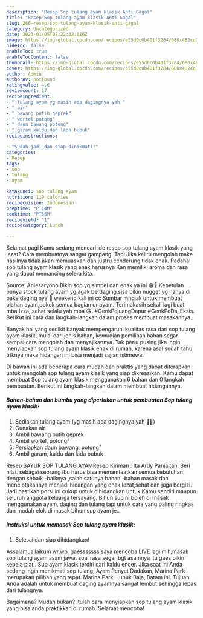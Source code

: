 ```yaml
---
description: "Resep Sop tulang ayam klasik Anti Gagal"
title: "Resep Sop tulang ayam klasik Anti Gagal"
slug: 266-resep-sop-tulang-ayam-klasik-anti-gagal
category: Uncategorized
date: 2023-01-05T07:22:32.616Z
image: https://img-global.cpcdn.com/recipes/e55d0c0b401f3284/680x482cq70/sop-tulang-ayam-klasik-foto-resep-utama.jpg
hideToc: false
enableToc: true
enableTocContent: false
thumbnail: https://img-global.cpcdn.com/recipes/e55d0c0b401f3284/680x482cq70/sop-tulang-ayam-klasik-foto-resep-utama.jpg
cover: https://img-global.cpcdn.com/recipes/e55d0c0b401f3284/680x482cq70/sop-tulang-ayam-klasik-foto-resep-utama.jpg
author: Admin
authorAv: notfound
ratingvalue: 4.6
reviewcount: 17
recipeingredient:
- " tulang ayam yg masih ada dagingnya yah "
- " air"
- " bawang putih geprek"
- " wortel potong"
- " daun bawang potong"
- " garam kaldu dan lada bubuk"
recipeinstructions:

- "Sudah jadi dan siap dinikmati!"
categories:
- Resep
tags:
- sop
- tulang
- ayam

katakunci: sop tulang ayam 
nutrition: 119 calories
recipecuisine: Indonesian
preptime: "PT14M"
cooktime: "PT56M"
recipeyield: "1"
recipecategory: Lunch

---
```



Selamat pagi Kamu sedang mencari ide resep sop tulang ayam klasik yang lezat? Cara membuatnya sangat gampang. Tapi Jika keliru mengolah maka hasilnya tidak akan memuaskan dan justru cenderung tidak enak. Padahal sop tulang ayam klasik yang enak harusnya Kan memiliki aroma dan rasa yang dapat memancing selera kita.


Source: Aniesaryono Bikin sop yg simpel dan enak ya ini 😁🤤 Kebetulan punya stock tulang ayam yg agak berdaging,sisa bikin nugget yg hanya di pake daging nya 🤭 weekend kali ini cc Sumbar mngjak untuk membuat olahan ayam,pokok semua bagian dr ayam. Terimakasih sekali lagi buat mba Izza, sehat selalu yah mba 😘. #GenkPejuangDapur #GenkPeDa_Eksis. Berikut ini cara dan langkah-langkah dalam proses membuat masakannya.

Banyak hal yang sedikit banyak mempengaruhi kualitas rasa dari sop tulang ayam klasik, mulai dari jenis bahan, kemudian pemilihan bahan segar sampai cara mengolah dan menyajikannya. Tak perlu pusing jika ingin menyiapkan sop tulang ayam klasik enak di rumah, karena asal sudah tahu triknya maka hidangan ini bisa menjadi sajian istimewa.


Di bawah ini ada beberapa cara mudah dan praktis yang dapat diterapkan untuk mengolah sop tulang ayam klasik yang siap dikreasikan. Kamu dapat membuat Sop tulang ayam klasik menggunakan 6 bahan dan 0 langkah pembuatan. Berikut ini langkah-langkah dalam membuat hidangannya.

<!--inarticleads1-->

##### Bahan-bahan dan bumbu yang diperlukan untuk pembuatan Sop tulang ayam klasik:

1. Sediakan  tulang ayam (yg masih ada dagingnya yah 🤭😂)
1. Gunakan  air
1. Ambil  bawang putih geprek
1. Ambil  wortel, potong²
1. Persiapkan  daun bawang, potong²
1. Ambil  garam, kaldu dan lada bubuk


Resep SAYUR SOP TULANG AYAMResep Kiriman : Ita Ardy Panjaitan. Beri nilai. sebagai seorang ibu harus bisa memamfaatkan semua kebutuhan dengan sebaik -baiknya ,salah satunya bahan -bahan masak dan menciptakannya menjadi hidangan yang enak,lezat,sehat dan juga bergizi. Jadi pastikan porsi ini cukup untuk dihidangkan untuk Kamu sendiri maupun seluruh anggota keluarga tersayang. Bihun sup ni boleh di masak menggunakan ayam, daging dan tulang tapi untuk cara yang paling ringkas dan mudah elok di masak bihun sup ayam je.. 

<!--inarticleads2-->

##### Instruksi untuk memasak Sop tulang ayam klasik:


1. Selesai dan siap dihidangkan!

Assalamuallaikum wr,wb. gaesssssss saya mencoba LIVE lagi mih,masak sop tulang ayam asam jawa. soal rasa segar bgt asamnya itu gaes bikin kepala piar.. Sup ayam klasik terdiri dari kaldu encer. Jika saat ini Anda sedang ingin menikmati sop tulang, Ayam Penyet Dadakan, Marina Park merupakan pilihan yang tepat. Marina Park, Lubuk Baja, Batam ini. Tujuan Anda adalah untuk membuat daging ayamnya sangat lembut sehingga lepas dari tulangnya. 

Bagaimana? Mudah bukan? Itulah cara menyiapkan sop tulang ayam klasik yang bisa anda praktikkan di rumah. Selamat mencoba!

